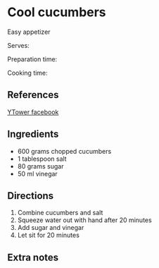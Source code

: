 # Cool cucumbers

Easy appetizer

Serves:

Preparation time:

Cooking time:

## References

[YTower facebook](https://www.facebook.com/watch/?v=2566725220044928)

## Ingredients

- 600 grams chopped cucumbers
- 1 tablespoon salt
- 80 grams sugar
- 50 ml vinegar

## Directions

1. Combine cucumbers and salt
2. Squeeze water out with hand after 20 minutes
3. Add sugar and vinegar
4. Let sit for 20 minutes

## Extra notes
